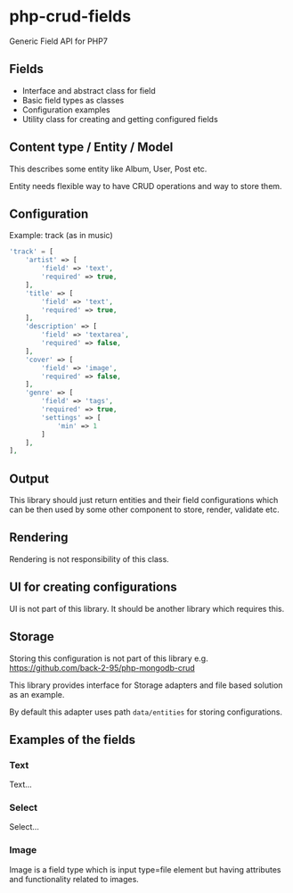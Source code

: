# php-crud-fields
Generic Field API for PHP7

## Fields

- Interface and abstract class for field
- Basic field types as classes
- Configuration examples
- Utility class for creating and getting configured fields

## Content type / Entity / Model

This describes some entity like Album, User, Post etc.

Entity needs flexible way to have CRUD operations and way to store them.

## Configuration

Example: track (as in music)

````PHP
'track' = [
    'artist' => [
        'field' => 'text',
        'required' => true,
    ],
    'title' => [
        'field' => 'text',
        'required' => true,
    ],
    'description' => [
        'field' => 'textarea',
        'required' => false,
    ],
    'cover' => [
        'field' => 'image',
        'required' => false,
    ],
    'genre' => [
        'field' => 'tags',
        'required' => true,
        'settings' => [
            'min' => 1
        ]
    ],
],
````

## Output

This library should just return entities and their field configurations which can be then used by some other component to store, render, validate etc.


## Rendering ##

Rendering is not responsibility of this class.

## UI for creating configurations ##

UI is not part of this library. It should be another library which requires this.

## Storage ##

Storing this configuration is not part of this library e.g. https://github.com/back-2-95/php-mongodb-crud

This library provides interface for Storage adapters and file based solution as an example.

By default this adapter uses path `data/entities` for storing configurations.

## Examples of the fields ##

### Text ###

Text...

### Select ###

Select...

### Image

Image is a field type which is input type=file element but having attributes and functionality related to images.